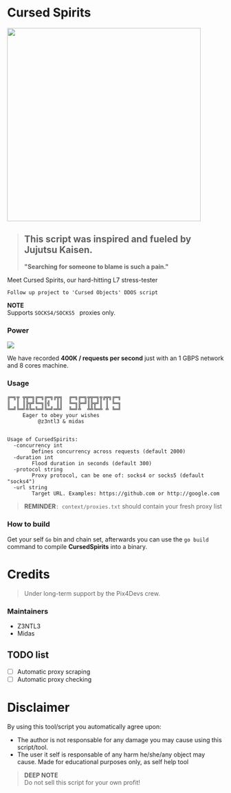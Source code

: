 # Cursed Spirits
<img src="https://www.hindustantimes.com/ht-img/img/2023/07/28/1600x900/Screenshot_2023-07-27_234919_1690524990508_1690525009794.png" width="450" class="frame">

> This script was inspired and fueled by **Jujutsu Kaisen**.
> -
> **"Searching for someone to blame is such a pain."**

Meet Cursed Spirits, our hard-hitting L7 stress-tester

```
Follow up project to 'Cursed Objects' DDOS script
```

**NOTE** <br>
Supports ``SOCKS4/SOCKS5 `` proxies only.
 
### Power
<img src="https://images-ext-1.discordapp.net/external/H9bTk-XvqRyQ5JjHgx19_mU1P6G_KsDS2_4USksEYLU/https/camo.githubusercontent.com/56f79ca67dbc72081b9619508e3e6b256e4621ba1953db2ce6710cceddfc0a72/68747470733a2f2f6d656469612e646973636f72646170702e6e65742f6174746163686d656e74732f3935363331303834303436343737333230302f313134333435303535323730363031313235362f696d6167652e706e673f77696474683d31343430266865696768743d363038?width=1440&height=607" >

We have recorded **400K / requests per second** just with an 1 GBPS network and 8 cores machine.

### Usage
```
╔═╗╦ ╦╦═╗╔═╗╔═╗╔╦╗  ╔═╗╔═╗╦╦═╗╦╔╦╗╔═╗
║  ║ ║╠╦╝╚═╗║╣  ║║  ╚═╗╠═╝║╠╦╝║ ║ ╚═╗
╚═╝╚═╝╩╚═╚═╝╚═╝═╩╝  ╚═╝╩  ╩╩╚═╩ ╩ ╚═╝
     Eager to obey your wishes       
          @z3ntl3 & midas


Usage of CursedSpirits:
  -concurrency int
        Defines concurrency across requests (default 2000)
  -duration int
        Flood duration in seconds (default 300)
  -protocol string
        Proxy protocol, can be one of: socks4 or socks5 (default "socks4")      
  -url string
        Target URL. Examples: https://github.com or http://google.com
```

> **REMINDER**`: context/proxies.txt` should contain your fresh proxy list

### How to build
Get your self ``Go`` bin and chain set, afterwards you can use the ``go build`` command to compile **CursedSpirits** into a binary.
# Credits

> Under long-term support by the Pix4Devs crew.

### Maintainers
- Z3NTL3
- Midas

## TODO list
- [ ] Automatic proxy scraping
- [ ] Automatic proxy checking

# Disclaimer
By using this tool/script you automatically agree upon:

- The author is not responsable for any damage you may cause using this script/tool.
- The user it self is responsable of any harm he/she/any object may cause.
Made for educational purposes only, as self help tool

>**DEEP NOTE**<br>
>Do not sell this script for your own profit!
